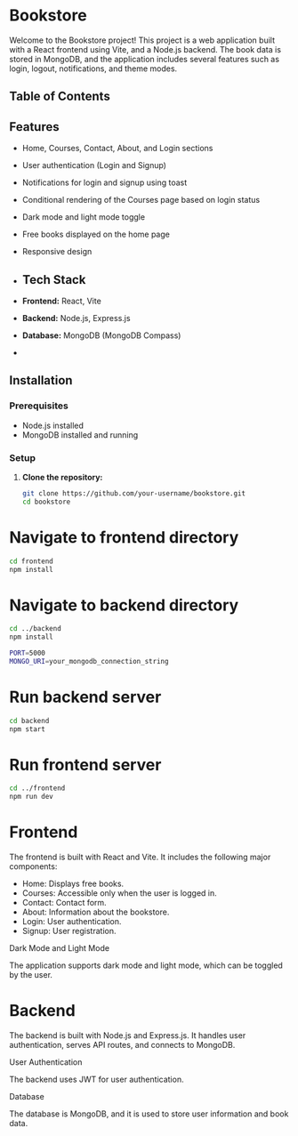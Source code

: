 # Bookstore

Welcome to the Bookstore project! This project is a web application built with a React frontend using Vite, and a Node.js backend. The book data is stored in MongoDB, and the application includes several features such as login, logout, notifications, and theme modes.

## Table of Contents

## Features

- Home, Courses, Contact, About, and Login sections
- User authentication (Login and Signup)
- Notifications for login and signup using toast
- Conditional rendering of the Courses page based on login status
- Dark mode and light mode toggle
- Free books displayed on the home page
- Responsive design

- ## Tech Stack

- **Frontend:** React, Vite
- **Backend:** Node.js, Express.js
- **Database:** MongoDB (MongoDB Compass)

- 
## Installation

### Prerequisites

- Node.js installed
- MongoDB installed and running

### Setup

1. **Clone the repository:**

   ```sh
   git clone https://github.com/your-username/bookstore.git
   cd bookstore
   

# Navigate to frontend directory
   ```sh
   cd frontend
   npm install
   ```

# Navigate to backend directory
```sh
cd ../backend
npm install
```

```sh
PORT=5000
MONGO_URI=your_mongodb_connection_string
```

# Run backend server
```sh
cd backend
npm start
```

# Run frontend server
```sh
cd ../frontend
npm run dev
```

# Frontend

The frontend is built with React and Vite. It includes the following major components:

- Home: Displays free books.
- Courses: Accessible only when the user is logged in.
- Contact: Contact form.
- About: Information about the bookstore.
- Login: User authentication.
- Signup: User registration.

Dark Mode and Light Mode

The application supports dark mode and light mode, which can be toggled by the user.

# Backend

The backend is built with Node.js and Express.js. It handles user authentication, serves API routes, and connects to MongoDB.

User Authentication

The backend uses JWT for user authentication.

Database

The database is MongoDB, and it is used to store user information and book data.
